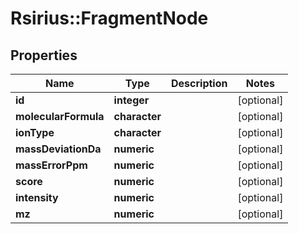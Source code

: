 # Rsirius::FragmentNode



## Properties
Name | Type | Description | Notes
------------ | ------------- | ------------- | -------------
**id** | **integer** |  | [optional] 
**molecularFormula** | **character** |  | [optional] 
**ionType** | **character** |  | [optional] 
**massDeviationDa** | **numeric** |  | [optional] 
**massErrorPpm** | **numeric** |  | [optional] 
**score** | **numeric** |  | [optional] 
**intensity** | **numeric** |  | [optional] 
**mz** | **numeric** |  | [optional] 


